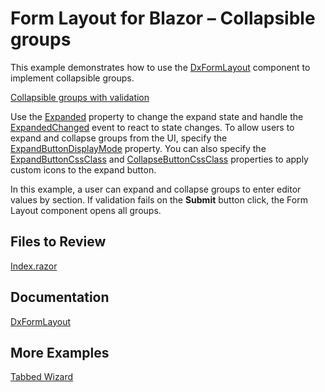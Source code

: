 # Form Layout for Blazor – Collapsible groups 

This example demonstrates how to use the [DxFormLayout](https://docs.devexpress.com/Blazor/DevExpress.Blazor.DxFormLayout) component to implement collapsible groups.

[Collapsible groups with validation](/form-layout-collapsible-groups.png)

Use the [Expanded](http://docs.devexpress.com/Blazor/DevExpress.Blazor.DxFormLayoutGroup.Expanded) property to change the expand state and handle the [ExpandedChanged](http://docs.devexpress.com/Blazor/DevExpress.Blazor.DxFormLayoutGroup.ExpandedChanged) event to react to state changes. To allow users to expand and collapse groups from the UI, specify the [ExpandButtonDisplayMode](http://docs.devexpress.com/Blazor/DevExpress.Blazor.DxFormLayoutGroup.ExpandButtonDisplayMode) property. You can also specify the [ExpandButtonCssClass](http://docs.devexpress.com/Blazor/DevExpress.Blazor.DxFormLayoutGroup.ExpandButtonIconCssClass) and [CollapseButtonCssClass](http://docs.devexpress.com/Blazor/DevExpress.Blazor.DxFormLayoutGroup.CollapseButtonIconCssClass) properties to apply custom icons to the expand button. 

In this example, a user can expand and collapse groups to enter editor values by section. If validation fails on the **Submit** button click, the Form Layout component opens all groups. 

## Files to Review

[Index.razor](/CS/CollapsibleGroups/Pages/Index.razor)

## Documentation

[DxFormLayout](https://docs.devexpress.com/Blazor/DevExpress.Blazor.DxFormLayout) 

## More Examples 

[Tabbed Wizard](https://github.com/DevExpress-Examples/Form-Layout-for-Blazor-Tabbed-Wizard) 